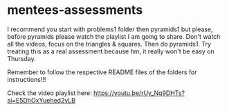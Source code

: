 # mentees-assessments


I recommend you start with problems1 folder then pyramids1 but please, before pyramids please watch the playlist I am going to share. 
Don't watch all the videos, focus on the triangles & squares. Then do pyramids1. 
Try treating this as a real assessment because hm, it really won't be easy on Thursday. 

Remember to follow the respective README files of the folders for instructions!!!


Check the video playlist here: 
https://youtu.be/rUy_Nq9DHTs?si=E5DhOxYuehed2vLB